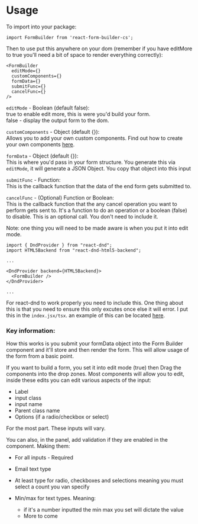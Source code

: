 # Usage

To import into your package: 

`import FormBuilder from 'react-form-builder-cs';`

Then to use put this anywhere on your dom (remember if you have editMore to true you'll need a bit of space to render everything correctly):

```react
<FormBuilder
  editMode={}
  customComponents={}
  formData={}
  submitFunc={}
  cancelFunc={}
/>
```

`editMode` - Boolean (default false):\
true to enable edit more, this is were you'd build your form.\
false - display the output form to the dom.

`customComponents` - Object (default {}):\
Allows you to add your own custom components. Find out how to create your own components [here](https://github.com/chrissheppard41/react-form-builder/blob/master/examples/NewComponent/README.md).

`formData` - Object (default {}):\
This is where you'd pass in your form structure. You generate this via `editMode`, it will generate a JSON Object. You copy that object into this input

`submitFunc` - Function:\
This is the callback function that the data of the end form gets submitted to.

`cancelFunc` - (Optional) Function or Boolean:\
This is the callback function that the any cancel operation you want to perform gets sent to. It's a function to do an operation or a boolean (false) to disable. This is an optional call. You don't need to include it.

 Note: one thing you will need to be made aware is when you put it into edit mode. 

```
import { DndProvider } from "react-dnd";
import HTML5Backend from "react-dnd-html5-backend";

...

<DndProvider backend={HTML5Backend}>
  <FormBuilder />
</DndProvider>

...
```

For react-dnd to work properly you need to include this. One thing about this is that you need to ensure this only excutes once else it will error. I put this in the `index.jsx/tsx`. an example of this can be located [here](https://github.com/chrissheppard41/react-form-builder/blob/master/src/index.tsx).

### Key information:

How this works is you submit your formData object into the Form Builder component and it'll store and then render the form. This will allow usage of the form from a basic point. 

If you want to build a form, you set it into edit mode (true) then Drag the components into the drop zones. Most components will allow you to edit, inside these edits you can edit various aspects of the input:

- Label
- input class
- input name
- Parent class name
- Options (if a radio/checkbox or select)

For the most part. These inputs will vary.

You can also, in the panel, add validation if they are enabled in the component. Making them:

- For all inputs - Required
- Email text type
- At least type for radio, checkboxes and selections meaning you must select a count you van specify
- Min/max for text types. Meaning:
 
   - if it's a number inputted the min max you set will dictate the value
   - More to come
